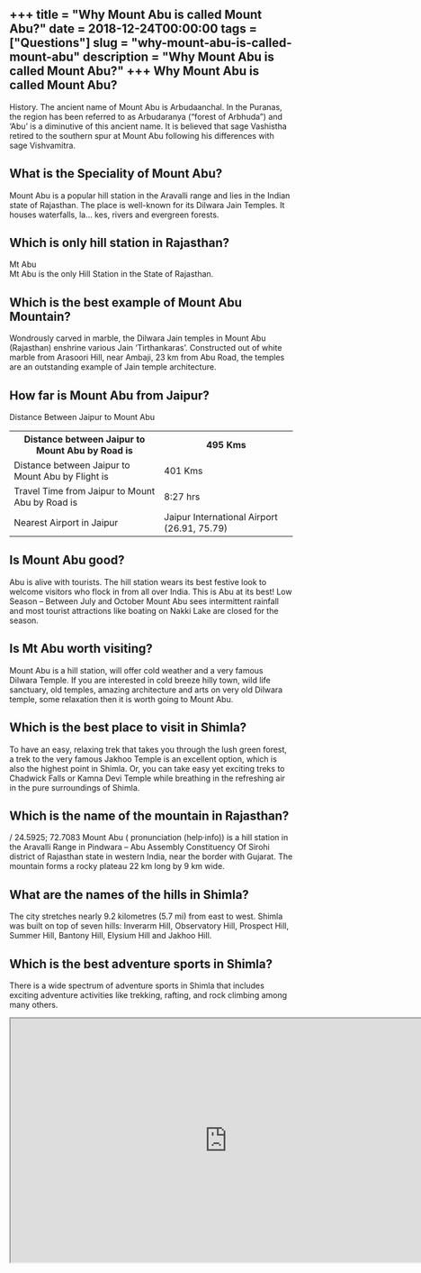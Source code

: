 +++
title = "Why Mount Abu is called Mount Abu?"
date = 2018-12-24T00:00:00
tags = ["Questions"]
slug = "why-mount-abu-is-called-mount-abu"
description = "Why Mount Abu is called Mount Abu?"
+++
Why Mount Abu is called Mount Abu?
----------------------------------

History. The ancient name of Mount Abu is Arbudaanchal. In the Puranas, the region has been referred to as Arbudaranya (“forest of Arbhuda”) and ‘Abu’ is a diminutive of this ancient name. It is believed that sage Vashistha retired to the southern spur at Mount Abu following his differences with sage Vishvamitra.

What is the Speciality of Mount Abu?
------------------------------------

Mount Abu is a popular hill station in the Aravalli range and lies in the Indian state of Rajasthan. The place is well-known for its Dilwara Jain Temples. It houses waterfalls, la… kes, rivers and evergreen forests.

Which is only hill station in Rajasthan?
----------------------------------------

Mt Abu  
Mt Abu is the only Hill Station in the State of Rajasthan.

Which is the best example of Mount Abu Mountain?
------------------------------------------------

Wondrously carved in marble, the Dilwara Jain temples in Mount Abu (Rajasthan) enshrine various Jain ‘Tirthankaras’. Constructed out of white marble from Arasoori Hill, near Ambaji, 23 km from Abu Road, the temples are an outstanding example of Jain temple architecture.

How far is Mount Abu from Jaipur?
---------------------------------

Distance Between Jaipur to Mount Abu

<table><tr><th>Distance between Jaipur to Mount Abu by Road is</th><th>495 Kms</th></tr><tr><td>Distance between Jaipur to Mount Abu by Flight is</td><td>401 Kms</td></tr><tr><td>Travel Time from Jaipur to Mount Abu by Road is</td><td>8:27 hrs</td></tr><tr><td>Nearest Airport in Jaipur</td><td>Jaipur International Airport (26.91, 75.79)</td></tr></table>

Is Mount Abu good?
------------------

Abu is alive with tourists. The hill station wears its best festive look to welcome visitors who flock in from all over India. This is Abu at its best! Low Season – Between July and October Mount Abu sees intermittent rainfall and most tourist attractions like boating on Nakki Lake are closed for the season.

Is Mt Abu worth visiting?
-------------------------

Mount Abu is a hill station, will offer cold weather and a very famous Dilwara Temple. If you are interested in cold breeze hilly town, wild life sanctuary, old temples, amazing architecture and arts on very old Dilwara temple, some relaxation then it is worth going to Mount Abu.

Which is the best place to visit in Shimla?
-------------------------------------------

To have an easy, relaxing trek that takes you through the lush green forest, a trek to the very famous Jakhoo Temple is an excellent option, which is also the highest point in Shimla. Or, you can take easy yet exciting treks to Chadwick Falls or Kamna Devi Temple while breathing in the refreshing air in the pure surroundings of Shimla.

Which is the name of the mountain in Rajasthan?
-----------------------------------------------

/ 24.5925; 72.7083 Mount Abu ( pronunciation (help·info)) is a hill station in the Aravalli Range in Pindwara – Abu Assembly Constituency Of Sirohi district of Rajasthan state in western India, near the border with Gujarat. The mountain forms a rocky plateau 22 km long by 9 km wide.

What are the names of the hills in Shimla?
------------------------------------------

The city stretches nearly 9.2 kilometres (5.7 mi) from east to west. Shimla was built on top of seven hills: Inverarm Hill, Observatory Hill, Prospect Hill, Summer Hill, Bantony Hill, Elysium Hill and Jakhoo Hill.

Which is the best adventure sports in Shimla?
---------------------------------------------

There is a wide spectrum of adventure sports in Shimla that includes exciting adventure activities like trekking, rafting, and rock climbing among many others.

<iframe allow="accelerometer; autoplay; clipboard-write; encrypted-media; gyroscope; picture-in-picture" allowfullscreen="" class="__youtube_prefs__  epyt-is-override  no-lazyload" data-no-lazy="1" data-origheight="433" data-origwidth="770" data-skipgform_ajax_framebjll="" height="433" id="_ytid_76171" loading="lazy" src="https://www.youtube.com/embed/ded2w0adwJg?enablejsapi=1&autoplay=0&cc_load_policy=0&cc_lang_pref=&iv_load_policy=1&loop=0&modestbranding=0&rel=1&fs=1&playsinline=0&autohide=2&theme=dark&color=red&controls=1&" title="YouTube player" width="770"></iframe>